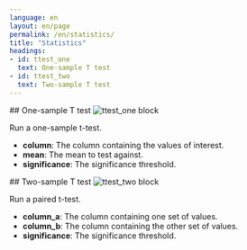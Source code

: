 ```yaml
---
language: en
layout: en/page
permalink: /en/statistics/
title: "Statistics"
headings:
- id: ttest_one
  text: One-sample T test
- id: ttest_two
  text: Two-sample T test
---
```


<div id="ttest_one" markdown="1">
## One-sample T test

<img class="block" src="{{page.permalink | append: 'ttest_one.svg' | relative_url}}" alt="ttest_one block"/>

Run a one-sample t-test.

- **column**: The column containing the values of interest.
- **mean**: The mean to test against.
- **significance**: The significance threshold.
</div>

<div id="ttest_two" markdown="1">
## Two-sample T test

<img class="block" src="{{page.permalink | append: 'ttest_two.svg' | relative_url}}" alt="ttest_two block"/>

Run a paired t-test.

- **column_a**: The column containing one set of values.
- **column_b**: The column containing the other set of values.
- **significance**: The significance threshold.
</div>
